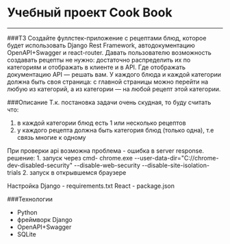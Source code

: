# Учебный проект Cook Book
<hr>

###ТЗ
Создайте фуллстек-приложение с рецептами блюд, которое будет использовать Django Rest Framework, автодокументацию OpenAPI+Swagger и react-router.
Давать пользователю возможность создавать рецепты не нужно: достаточно распределить их по категориям и отображать в клиенте и в API.
Где отображать документацию API — решать вам.
У каждого блюда и каждой категории должна быть своя страница: с главной страницы можно перейти на любую из категорий, а из категории — на любой рецепт этой категории.



###Описание
Т.к. постановка задачи очень скудная, то буду считать что:
1) в каждой категории блюд есть 1 или несколько рецептов
2) у каждого рецепта должна быть категория блюд (только одна), т.е связь многие к одному

При проверки api возможна проблема - ошибка в server response.
решение: 1. запуск через cmd- chrome.exe --user-data-dir="C://chrome-dev-disabled-security" --disable-web-security --disable-site-isolation-trials
         2. запуск в открывшемся браузере


Настройка
    Django - requirements.txt
    React - package.json


###Технологии
- Python
- фреймворк Django
- OpenAPI+Swagger
- SQLite
